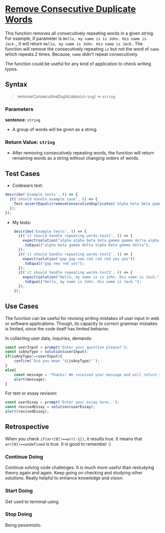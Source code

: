 # [Remove Consecutive Duplicate Words](https://www.codewars.com/kata/5b39e91ee7a2c103300018b3/train/javascript)

This function removes all consecutively repeating words in a given string. For example, if parameter is `Hello, my name is is John. His name is Jack.`, it will return `Hello, my name is John. His name is Jack.` The function will remove the consecutively repeating `is` but not the word of `name` which repeats 2 times. Because, `name` didn't repeat consecutively.

The function could be useful for any kind of application to check writing typos. 

## Syntax

> removeConsecutiveDuplicates(`string`) -> `string`

### Parameters

**sentence**: `string`

- A group of words will be given as a string.

### Return Value: `string`

- After removing consecutively repeating words, the function will return remaining words as a string without changing orders of words.

## Test Cases

- Codewars test:
  
```js
describe('Example tests', () => {
  it('should handle example case', () => {
    Test.assertEquals(removeConsecutiveDuplicates('alpha beta beta gamma gamma gamma delta alpha beta beta gamma gamma gamma delta'), 'alpha beta gamma delta alpha beta gamma delta');
  });
});
```

- My tests:
  
```js
    describe('Example tests', () => {
      it('it should handle repeating words-test1', () => {
        expect(solution("alpha alpha beta beta gamma gamma delta alpha beta beta gamma gamma delta"))
        .toEqual("alpha beta gamma delta alpha beta gamma delta");
      });
      it('it should handle repeating words-test2', () => {
        expect(solution("gap gap new red red red yes yes"))
        .toEqual("gap new red yes");
      });
      it('it should handle repeating words-test3', () => {
        expect(solution("Hello, my name is is John. His name is Jack."))
        .toEqual("Hello, my name is John. His name is Jack.");
      });
    }); 
```

## Use Cases

The function can be useful for revising writing mistakes of user input in web or software applications. Though,
its capacity to correct grammar mistakes is limited, since the code itself has limited behavior.

In collecting user data, inquiries, demands:

```js
const userInput = prompt('Enter your question please?');
const isAnyTypo = solution(userInput);
if(isAnyTypo!==userInput){ 
    confirm(`Did you mean "${isAnyTypo}"`);
}
else{
    const message = "Thanks! We received your message and will return you as soon as possible.";
    alert(message);
}
```

For text or essay revision:

```js
const userEssay = prompt('Enter your essay here..');
const revisedEssay = solution(userEssay);
alert(revisedEssay);
```

## Retrospective

When you check `if(arr[0]!==arr[-1])`, it results true. It means that `arr[0]!==undefined` is true. It is good to remember :)

### Continue Doing

Continue solving code challenges. It is much more useful than restudying theory again and again.
Keep going on checking and studying other solutions. Really helpful to enhance knowledge and vision.

### Start Doing

Get used to terminal using.

### Stop Doing

Being pessimistic.
